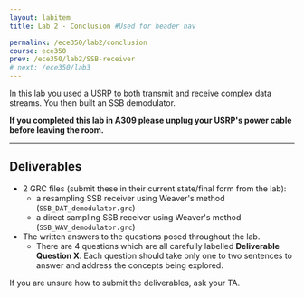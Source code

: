```yaml
---
layout: labitem
title: Lab 2 - Conclusion #Used for header nav

permalink: /ece350/lab2/conclusion
course: ece350
prev: /ece350/lab2/SSB-receiver
# next: /ece350/lab3
---
```


In this lab you used a USRP to both transmit and receive complex data streams. You then built an SSB demodulator.

**If you completed this lab in A309 please unplug your USRP's power cable before leaving the room.**

---

## Deliverables

- 2 GRC files (submit these in their current state/final form from the lab):
  - a resampling SSB receiver using Weaver\'s method (`SSB_DAT_demodulator.grc`)
  - a direct sampling SSB receiver using Weaver\'s method (`SSB_WAV_demodulator.grc`)
- The written answers to the questions posed throughout the lab.
  - There are 4 questions which are all carefully labelled **Deliverable Question X**. Each question should take only one to two sentences to answer and address the concepts being explored.

If you are unsure how to submit the deliverables, ask your TA.
